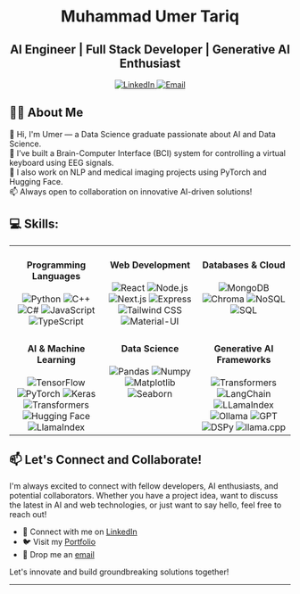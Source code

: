 <h1 align="center">Muhammad Umer Tariq</h1>
<h2 align="center">AI Engineer | Full Stack Developer | Generative AI Enthusiast</h2>

<p align="center">
  <a href="https://www.linkedin.com/in/m-umer-tariq/" target="_blank">
    <img src="https://img.shields.io/badge/LinkedIn-0077B5?style=for-the-badge&logo=linkedin&logoColor=white" alt="LinkedIn"/>
  </a>

  <a href="mailto:tariq.umer121@gmail.com">
    <img src="https://img.shields.io/badge/Email-D14836?style=for-the-badge&logo=gmail&logoColor=white" alt="Email"/>
  </a>
</p>

## 👨‍💻 About Me

👋 Hi, I'm Umer — a Data Science graduate passionate about AI and Data Science.  
🧠 I’ve built a Brain-Computer Interface (BCI) system for controlling a virtual keyboard using EEG signals.  
🚀 I also work on NLP and medical imaging projects using PyTorch and Hugging Face.  
📫 Always open to collaboration on innovative AI-driven solutions!

## 💻 Skills:

<!--
<div style="display: flex; flex-wrap: wrap; justify-content: space-evenly;">
  
  [![Python](https://img.shields.io/badge/-Python-blue?style=for-the-badge&logo=python&logoColor=white)](https://www.python.org/)
  [![C++](https://img.shields.io/badge/-C++-blue?style=for-the-badge&logo=c%2B%2B&logoColor=white)](https://isocpp.org/)
  [![C#](https://img.shields.io/badge/-C%23-blue?style=for-the-badge&logo=c-sharp&logoColor=white)](https://docs.microsoft.com/en-us/dotnet/csharp/)
  [![JavaScript](https://img.shields.io/badge/-JavaScript-yellow?style=for-the-badge&logo=javascript&logoColor=white)](https://developer.mozilla.org/en-US/docs/Web/JavaScript)
  [![TypeScript](https://img.shields.io/badge/-TypeScript-blue?style=for-the-badge&logo=typescript&logoColor=white)](https://www.typescriptlang.org/)
  [![React](https://img.shields.io/badge/-React-blue?style=for-the-badge&logo=react&logoColor=white)](https://reactjs.org/)
  [![Node.js](https://img.shields.io/badge/-Node.js-green?style=for-the-badge&logo=node.js&logoColor=white)](https://nodejs.org/)
  [![Next.js](https://img.shields.io/badge/-Next.js-black?style=for-the-badge&logo=next.js&logoColor=white)](https://nextjs.org/)
  [![Express](https://img.shields.io/badge/-Express-lightgrey?style=for-the-badge&logo=express&logoColor=white)](https://expressjs.com/)
  [![MongoDB](https://img.shields.io/badge/-MongoDB-green?style=for-the-badge&logo=mongodb&logoColor=white)](https://www.mongodb.com/)
  [![NoSQL](https://img.shields.io/badge/-NoSQL-green?style=for-the-badge&logo=mongodb&logoColor=white)](https://www.mongodb.com/nosql-explained)
  [![SQL](https://img.shields.io/badge/-SQL-lightgrey?style=for-the-badge&logo=sql&logoColor=white)](https://www.w3schools.com/sql/)
  [![CSS](https://img.shields.io/badge/-CSS-blue?style=for-the-badge&logo=css3&logoColor=white)](https://developer.mozilla.org/en-US/docs/Web/CSS)
  [![HTML](https://img.shields.io/badge/-HTML-orange?style=for-the-badge&logo=html5&logoColor=white)](https://developer.mozilla.org/en-US/docs/Web/HTML)
  [![Tailwind CSS](https://img.shields.io/badge/-Tailwind_CSS-blue?style=for-the-badge&logo=tailwind-css&logoColor=white)](https://tailwindcss.com/)
  [![Material-UI](https://img.shields.io/badge/-Material_UI-blue?style=for-the-badge&logo=material-ui&logoColor=white)](https://material-ui.com/)
  [![Jupyter](https://img.shields.io/badge/-Jupyter-ff6f00?style=for-the-badge&logo=jupyter&logoColor=white)](https://jupyter.org/)
  [![Pandas](https://img.shields.io/badge/-Pandas-lightgrey?style=for-the-badge&logo=pandas&logoColor=white)](https://pandas.pydata.org/)
  [![Numpy](https://img.shields.io/badge/-Numpy-blue?style=for-the-badge&logo=numpy&logoColor=white)](https://numpy.org/)
  [![Matplotlib](https://img.shields.io/badge/-Matplotlib-lightgrey?style=for-the-badge&logo=matplotlib&logoColor=white)](https://matplotlib.org/)
  [![Seaborn](https://img.shields.io/badge/-Seaborn-blue?style=for-the-badge&logo=seaborn&logoColor=white)](https://seaborn.pydata.org/)
  [![Flask](https://img.shields.io/badge/-Flask-black?style=for-the-badge&logo=flask&logoColor=white)](https://flask.palletsprojects.com/)
  [![PyTorch](https://img.shields.io/badge/-PyTorch-orange?style=for-the-badge&logo=pytorch&logoColor=white)](https://pytorch.org/)
  [![TensorFlow](https://img.shields.io/badge/-TensorFlow-orange?style=for-the-badge&logo=tensorflow&logoColor=white)](https://www.tensorflow.org/)
  [![Keras](https://img.shields.io/badge/-Keras-red?style=for-the-badge&logo=keras&logoColor=white)](https://keras.io/)
  [![Transformers](https://img.shields.io/badge/-Transformers-yellow?style=for-the-badge&logo=huggingface&logoColor=white)](https://huggingface.co/transformers/)
  [![Hugging Face](https://img.shields.io/badge/-Hugging_Face-yellow?style=for-the-badge&logo=huggingface&logoColor=white)](https://huggingface.co/)
  [![LangChain](https://img.shields.io/badge/-LangChain-blue?style=for-the-badge&logo=chainlink&logoColor=white)](https://langchain.org/)
  [![DSPy](https://img.shields.io/badge/-DSPy-blue?style=for-the-badge&logo=dsp&logoColor=white)](https://github.com/stanfordnlp/dspy)
  [![LlamaIndex](https://img.shields.io/badge/-LlamaIndex-green?style=for-the-badge&logo=llama&logoColor=white)](https://www.llamaindex.ai/)
  [![GPT](https://img.shields.io/badge/-GPT-lightgrey?style=for-the-badge&logo=openai&logoColor=white)](https://openai.com/)
  [![llama.cpp](https://img.shields.io/badge/-llama.cpp-orange?style=for-the-badge&logo=llama&logoColor=white)](https://github.com/ggerganov/llama.cpp)
  [![Ollama](https://img.shields.io/badge/-Ollama-purple?style=for-the-badge&logo=ollama&logoColor=white)](https://ollama.com/)
  [![Bootstrap](https://img.shields.io/badge/-Bootstrap-blueviolet?style=for-the-badge&logo=bootstrap&logoColor=white)](https://getbootstrap.com/)
  [![Vercel](https://img.shields.io/badge/-Vercel-black?style=for-the-badge&logo=vercel&logoColor=white)](https://vercel.com/)
</div>

-->
<table>
  <tr>
    <td valign="top" width="33%">
      <h4 align="center">Programming Languages</h4>
      <div align="center">
        <img src="https://img.shields.io/badge/-Python-blue?style=flat-square&logo=python&logoColor=white" alt="Python" />
        <img src="https://img.shields.io/badge/-C++-blue?style=flat-square&logo=c%2B%2B&logoColor=white" alt="C++" />
        <img src="https://img.shields.io/badge/-C%23-blue?style=flat-square&logo=c-sharp&logoColor=white" alt="C#" />
        <img src="https://img.shields.io/badge/-JavaScript-yellow?style=flat-square&logo=javascript&logoColor=white" alt="JavaScript" />
        <img src="https://img.shields.io/badge/-TypeScript-blue?style=flat-square&logo=typescript&logoColor=white" alt="TypeScript" />
      </div>
    </td>
    <td valign="top" width="33%">
      <h4 align="center">Web Development</h4>
      <div align="center">
        <img src="https://img.shields.io/badge/-React-blue?style=flat-square&logo=react&logoColor=white" alt="React" />
        <img src="https://img.shields.io/badge/-Node.js-green?style=flat-square&logo=node.js&logoColor=white" alt="Node.js" />
        <img src="https://img.shields.io/badge/-Next.js-black?style=flat-square&logo=next.js&logoColor=white" alt="Next.js" />
        <img src="https://img.shields.io/badge/-Express-lightgrey?style=flat-square&logo=express&logoColor=white" alt="Express" />
        <img src="https://img.shields.io/badge/-Tailwind_CSS-blue?style=flat-square&logo=tailwind-css&logoColor=white" alt="Tailwind CSS" />
        <img src="https://img.shields.io/badge/-Material_UI-blue?style=flat-square&logo=material-ui&logoColor=white" alt="Material-UI" />
      </div>
    </td>
    <td valign="top" width="33%">
      <h4 align="center">Databases & Cloud</h4>
      <div align="center">
        <img src="https://img.shields.io/badge/-MongoDB-green?style=flat-square&logo=mongodb&logoColor=white" alt="MongoDB" />
        <img src="https://img.shields.io/badge/Chroma-FF5733?style=flat-square&logo=chroma&logoColor=white" alt="Chroma" />
        <img src="https://img.shields.io/badge/-NoSQL-green?style=flat-square&logo=mongodb&logoColor=white" alt="NoSQL" />
        <img src="https://img.shields.io/badge/-SQL-lightgrey?style=flat-square&logo=sql&logoColor=white" alt="SQL" />
      </div>
    </td>
  </tr>
  <tr>
    <td valign="top" width="33%">
      <h4 align="center">AI & Machine Learning</h4>
      <div align="center">
        <img src="https://img.shields.io/badge/-TensorFlow-orange?style=flat-square&logo=tensorflow&logoColor=white" alt="TensorFlow" />
        <img src="https://img.shields.io/badge/-PyTorch-orange?style=flat-square&logo=pytorch&logoColor=white" alt="PyTorch" />
        <img src="https://img.shields.io/badge/-Keras-red?style=flat-square&logo=keras&logoColor=white" alt="Keras" />
        <img src="https://img.shields.io/badge/-Transformers-yellow?style=flat-square&logo=huggingface&logoColor=white" alt="Transformers" />
        <img src="https://img.shields.io/badge/-Hugging_Face-yellow?style=flat-square&logo=huggingface&logoColor=white" alt="Hugging Face" />
        <img src="https://img.shields.io/badge/-LlamaIndex-green?style=flat-square&logo=llama&logoColor=white" alt="LlamaIndex" />
      </div>
    </td>
    <td valign="top" width="33%">
      <h4 align="center">Data Science</h4>
      <div align="center">
        <img src="https://img.shields.io/badge/-Pandas-lightgrey?style=flat-square&logo=pandas&logoColor=white" alt="Pandas" />
        <img src="https://img.shields.io/badge/-Numpy-blue?style=flat-square&logo=numpy&logoColor=white" alt="Numpy" />
        <img src="https://img.shields.io/badge/-Matplotlib-lightgrey?style=flat-square&logo=matplotlib&logoColor=white" alt="Matplotlib" />
        <img src="https://img.shields.io/badge/-Seaborn-blue?style=flat-square&logo=seaborn&logoColor=white" alt="Seaborn" />
      </div>
    </td>
    <td valign="top" width="33%">
      <h4 align="center">Generative AI Frameworks</h4>
      <div align="center">
        <img src="https://img.shields.io/badge/Transformers-FFDA1E?style=flat-square&logo=huggingface&logoColor=black" alt="Transformers" />
        <img src="https://img.shields.io/badge/LangChain-0052CC?style=flat-square&logo=langchain&logoColor=white" alt="LangChain" />
        <img src="https://img.shields.io/badge/LLamaIndex-008080?style=flat-square&logo=llama&logoColor=white" alt="LLamaIndex" />
        <img src="https://img.shields.io/badge/Ollama-800080?style=flat-square&logo=ollama&logoColor=white" alt="Ollama" />
        <img src="https://img.shields.io/badge/GPT-FFB6C1?style=flat-square&logo=openai&logoColor=black" alt="GPT" />
        <img src="https://img.shields.io/badge/DSPy-1E90FF?style=flat-square&logo=dspy&logoColor=white" alt="DSPy" />
        <img src="https://img.shields.io/badge/llama.cpp-FF4500?style=flat-square&logo=llama&logoColor=white" alt="llama.cpp" />
      </div>
    </td>
  </tr>
</table>


## 📫 Let's Connect and Collaborate!

I'm always excited to connect with fellow developers, AI enthusiasts, and potential collaborators. Whether you have a project idea, want to discuss the latest in AI and web technologies, or just want to say hello, feel free to reach out!

- 💼 Connect with me on [LinkedIn](https://www.linkedin.com/in/m-umer-tariq/)
- 🐦 Visit my [Portfolio](https://umertariq22.github.io)
- 📧 Drop me an [email](mailto:tariq.umer121@gmail.com)

Let's innovate and build groundbreaking solutions together!

---

